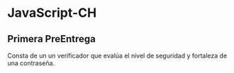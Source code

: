 # JavaScript-CH

## Primera PreEntrega
Consta de un un verificador que evalúa el nivel de seguridad y fortaleza de una contraseña.
